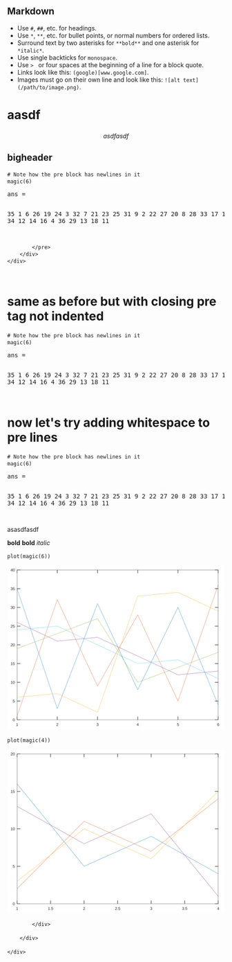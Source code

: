 
## Markdown

* Use `#`, `##`, etc. for headings.
* Use `*`, `**`, etc. for bullet points, or normal numbers for ordered lists.
* Surround text by two asterisks for `**bold**` and one asterisk for `*italic*`.
* Use single backticks for `monospace`.
* Use `> ` or four spaces at the beginning of a line for a block quote.
* Links look like this: `(google)[www.google.com]`.
* Images must go on their own line and look like this: `![alt text](/path/to/image.png)`.

# aasdf

###

$$a s d f a s d f$$



## bigheader

```{octave}
# Note how the pre block has newlines in it
magic(6)
```
<div>
    <div class="codeparent octave">
        <div class="stdout">
            <pre>
ans =

   35    1    6   26   19   24
    3   32    7   21   23   25
   31    9    2   22   27   20
    8   28   33   17   10   15
   30    5   34   12   14   16
    4   36   29   13   18   11



            </pre>
        </div>
    </div>
</div>

# same as before but with closing pre tag not indented

```{octave}
# Note how the pre block has newlines in it
magic(6)
```
<div>
    <div class="codeparent octave">
        <div class="stdout">
            <pre>
ans =

   35    1    6   26   19   24
    3   32    7   21   23   25
   31    9    2   22   27   20
    8   28   33   17   10   15
   30    5   34   12   14   16
    4   36   29   13   18   11



</pre>
        </div>
    </div>
</div>

# now let's try adding whitespace to pre lines

```{octave}
# Note how the pre block has newlines in it
magic(6)
```
<div>
    <div class="codeparent octave">
        <div class="stdout">
            <pre>
ans =
 
   35    1    6   26   19   24
    3   32    7   21   23   25
   31    9    2   22   27   20
    8   28   33   17   10   15
   30    5   34   12   14   16
    4   36   29   13   18   11
 
 
 
</pre>
        </div>
    </div>
</div>


asasdfasdf

**bold**
**bold**
*italic*


```{octave}
plot(magic(6))
```
<div>
    <div class="codeparent octave">
        <div class="display">
            <div class="display-data result-image-container" data-mime-type="image/svg+xml">
                <img class="result-image" src="assets/25992bca3e.svg" title="Result image" alt>
            </div>
        </div>
    </div>
</div>


```{octave}
plot(magic(4))
```
<div>
    <div class="codeparent octave">
        <div class="display">
            <div class="display-data result-image-container" data-mime-type="image/svg+xml">
                <img class="result-image" src="assets/d63089d3b5.svg" title="Result image" alt>

            </div>

        </div>

    </div>
</div>
